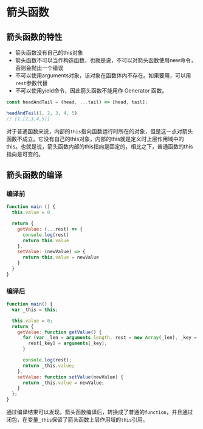 # 箭头函数

## 箭头函数的特性

- 箭头函数没有自己的this对象
- 箭头函数不可以当作构造函数，也就是说，不可以对箭头函数使用new命令，否则会抛出一个错误
- 不可以使用arguments对象，该对象在函数体内不存在。如果要用，可以用`rest`参数代替
- 不可以使用yield命令，因此箭头函数不能用作 Generator 函数。

```javascript
const headAndTail = (head, ...tail) => [head, tail];

headAndTail(1, 2, 3, 4, 5)
// [1,[2,3,4,5]]

```

对于普通函数来说，内部的`this`指向函数运行时所在的对象，但是这一点对箭头函数不成立。它没有自己的this对象，内部的this就是定义时上层作用域中的this。也就是说，箭头函数内部的this指向是固定的，相比之下，普通函数的this指向是可变的。

## 箭头函数的编译

### 编译前

```javascript
function main () {
  this.value = 0

  return {
    getValue: (...rest) => {
      console.log(rest)
      return this.value
    },
    setValue: (newValue) => {
      return this.value = newValue
    }
  }
}
```

### 编译后

```javascript
function main() {
  var _this = this;

  this.value = 0;
  return {
    getValue: function getValue() {
      for (var _len = arguments.length, rest = new Array(_len), _key = 0; _key < _len; _key++) {
        rest[_key] = arguments[_key];
      }

      console.log(rest);
      return _this.value;
    },
    setValue: function setValue(newValue) {
      return _this.value = newValue;
    }
  };
}
```

通过编译结果可以发现，箭头函数编译后，转换成了普通的`function`，并且通过闭包，在变量`_this`保留了箭头函数上层作用域的`this`引用。


